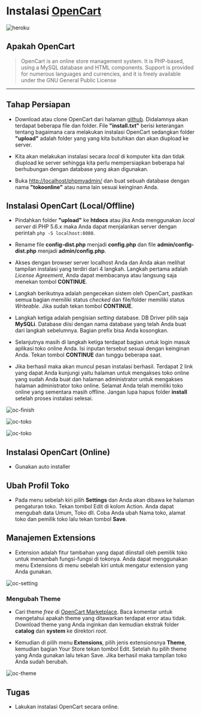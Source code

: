 # Instalasi [OpenCart](https://www.opencart.com/)

![heroku](http://i1380.photobucket.com/albums/ah186/nazir579/oc/oc-1_zpszh8qrwp2.png "opencart.com")

## Apakah OpenCart

> OpenCart is an online store management system. It is PHP-based, using a MySQL database and HTML components. Support is provided for numerous languages and currencies, and it is freely available under the GNU General Public License

---

## Tahap Persiapan
* Download atau clone OpenCart dari halaman [github](https://github.com/opencart/opencart). Didalamnya akan terdapat beberapa file dan  folder. File __"install.txt"__ berisi keterangan tentang bagaimana cara melakukan instalasi OpenCart sedangkan folder __"upload"__ adalah folder yang yang kita butuhkan dan akan diupload ke server.

* Kita akan melakukan instalasi secara _local_ di komputer kita dan tidak diupload ke server sehingga kita perlu mempersiapkan beberapa hal berhubungan dengan database yang akan digunakan.

* Buka [http://localhost/phpmyadmin/](http://localhost/phpmyadmin/) dan buat sebuah database dengan nama __"tokoonline"__ atau nama lain sesuai keinginan Anda.

## Instalasi OpenCart (Local/Offline)

* Pindahkan folder __"upload"__ ke __htdocs__ atau jika Anda menggunakan _local server_ di PHP 5.6.x maka Anda dapat menjalankan server dengan perintah ```php -S localhost:8080```.

* Rename file __config-dist.php__ menjadi __config.php__ dan file __admin/config-dist.php__ menjadi __admin/config.php__.

* Akses dengan browser server localhost Anda dan Anda akan melihat tampilan instalasi yang terdiri dari 4 langkah. Langkah pertama adalah _License Agreement_, Anda dapat membacanya atau langsung saja menekan tombol __CONTINUE__.

* Langkah berikutnya adalah pengecekan sistem oleh OpenCart, pastikan semua bagian memiliki status _checked_ dan file/folder memiliki status _Writeable_. Jika sudah tekan tombol __CONTINUE__.

* Langkah ketiga adalah pengisian _setting_ database. DB Driver pilih saja __MySQLi__. Database diisi dengan nama database yang telah Anda buat dari langkah sebelumnya. Bagian prefix bisa Anda kosongkan.

* Selanjutnya masih di langkah ketiga terdapat bagian untuk login masuk aplikasi toko online Anda. Isi inputan tersebut sesuai dengan keinginan Anda. Tekan tombol __CONTINUE__ dan tunggu beberapa saat.

* Jika berhasil maka akan muncul pesan instalasi berhasil. Terdapat 2 link yang dapat Anda kunjungi yaitu halaman untuk mengakses toko online yang sudah Anda buat dan halaman administrator untuk mengakses halaman administrator toko online. Selamat Anda telah memiliki toko online yang sementara masih offline. Jangan lupa hapus folder __install__ setelah proses instalasi selesai.

![oc-finish](http://i1380.photobucket.com/albums/ah186/nazir579/oc/oc-7_zpsatwjbaej.png "oc finish")

![oc-toko](http://i1380.photobucket.com/albums/ah186/nazir579/oc/oc-8_zpszcegtxmk.png "oc dashboard")

![oc-toko](http://i1380.photobucket.com/albums/ah186/nazir579/oc/oc-9_zps7r38foho.png "oc dashboard")

## Instalasi OpenCart (Online)

* Gunakan auto installer

## Ubah Profil Toko

* Pada menu sebelah kiri pilih __Settings__ dan Anda akan dibawa ke halaman pengaturan toko. Tekan tombol Edit di kolom Action. Anda dapat mengubah data Umum, Toko dll. Coba Anda ubah Nama toko, alamat toko dan pemilik toko lalu tekan tombol __Save__.

## Manajemen Extensions

* Extension adalah fitur tambahan yang dapat diinstall oleh pemilik toko untuk menambah fungsi-fungsi di tokonya. Anda dapat menggunakan menu Extensions di menu sebelah kiri untuk mengatur extension yang Anda gunakan.

![oc-setting](http://i1380.photobucket.com/albums/ah186/nazir579/oc/oc-10_zpsdcjnapsr.png "oc setting")

### Mengubah Theme

* Cari theme _free_ di [OpenCart Marketplace](https://www.opencart.com/index.php?route=marketplace/extension&filter_category_id=1&filter_license=free). Baca komentar untuk mengetahui apakah theme yang ditawarkan terdapat error atau tidak. Download theme yang Anda inginkan dan kemudian ekstrak folder __catalog__ dan __system__ ke direktori _root_. 

* Kemudian di pilih menu __Extensions__, pilih jenis extensionsnya __Theme__, kemudian bagian Your Store tekan tombol Edit. Setelah itu pilih theme yang Anda gunakan lalu tekan Save. Jika berhasil maka tampilan toko Anda sudah berubah.

![oc-theme](http://i1380.photobucket.com/albums/ah186/nazir579/oc/oc-11_zpsvudezuvn.png "oc theme")

## Tugas

* Lakukan instalasi OpenCart secara online.





 